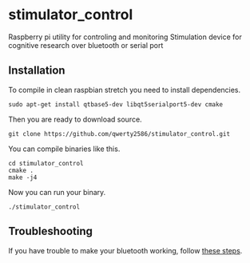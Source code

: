 # stimulator_control
Raspberry pi utility for controling and monitoring Stimulation device for cognitive research over bluetooth or serial port

## Installation

To compile in clean raspbian stretch you need to install dependencies.

```
sudo apt-get install qtbase5-dev libqt5serialport5-dev cmake
```

Then you are ready to download source.

```
git clone https://github.com/qwerty2586/stimulator_control.git
```

You can compile binaries like this.

```
cd stimulator_control
cmake .
make -j4
```

Now you can run your binary.

```
./stimulator_control
```

## Troubleshooting

If you have trouble to make your bluetooth working, follow [these steps](https://www.raspberrypi.org/learning/robo-butler/bluetooth-setup/).
